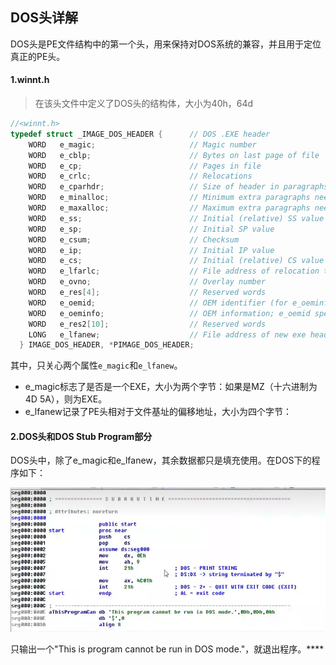 ## DOS头详解

DOS头是PE文件结构中的第一个头，用来保持对DOS系统的兼容，并且用于定位真正的PE头。

#### 1.winnt.h

> 在该头文件中定义了DOS头的结构体，大小为40h，64d

```C++
//<winnt.h>
typedef struct _IMAGE_DOS_HEADER {      // DOS .EXE header
    WORD   e_magic;                     // Magic number
    WORD   e_cblp;                      // Bytes on last page of file
    WORD   e_cp;                        // Pages in file
    WORD   e_crlc;                      // Relocations
    WORD   e_cparhdr;                   // Size of header in paragraphs
    WORD   e_minalloc;                  // Minimum extra paragraphs needed
    WORD   e_maxalloc;                  // Maximum extra paragraphs needed
    WORD   e_ss;                        // Initial (relative) SS value
    WORD   e_sp;                        // Initial SP value
    WORD   e_csum;                      // Checksum
    WORD   e_ip;                        // Initial IP value
    WORD   e_cs;                        // Initial (relative) CS value
    WORD   e_lfarlc;                    // File address of relocation table
    WORD   e_ovno;                      // Overlay number
    WORD   e_res[4];                    // Reserved words
    WORD   e_oemid;                     // OEM identifier (for e_oeminfo)
    WORD   e_oeminfo;                   // OEM information; e_oemid specific
    WORD   e_res2[10];                  // Reserved words
    LONG   e_lfanew;                    // File address of new exe header
  } IMAGE_DOS_HEADER, *PIMAGE_DOS_HEADER;
```

其中，只关心两个属性`e_magic`和`e_lfanew`。

* e_magic标志了是否是一个EXE，大小为两个字节：如果是MZ（十六进制为4D 5A），则为EXE。
* e_lfanew记录了PE头相对于文件基址的偏移地址，大小为四个字节：

#### 2.DOS头和DOS Stub Program部分

DOS头中，除了e_magic和e_lfanew，其余数据都只是填充使用。在DOS下的程序如下：

![](picture/DOS段代码.png)

只输出一个"This is program cannot be run in DOS mode."，就退出程序。****


